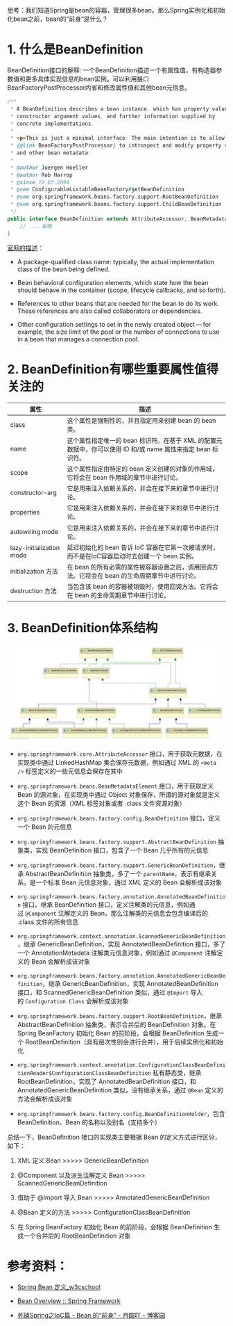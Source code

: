 思考：我们知道Spring是bean的容器，管理很多bean。那么Spring实例化和初始化bean之前，bean的”前身“是什么？

# 1. 什么是BeanDefinition

BeanDefinition接口的解释: 一个BeanDefinition描述一个有属性值，有构造器参数值和更多具体实现信息的bean实例。可以利用接口BeanFactoryPostProcessor内省和修改属性值和其他bean元信息。

```java
/**
 * A BeanDefinition describes a bean instance, which has property values,
 * constructor argument values, and further information supplied by
 * concrete implementations.
 *
 * <p>This is just a minimal interface: The main intention is to allow a
 * {@link BeanFactoryPostProcessor} to introspect and modify property values
 * and other bean metadata.
 *
 * @author Juergen Hoeller
 * @author Rob Harrop
 * @since 19.03.2004
 * @see ConfigurableListableBeanFactory#getBeanDefinition
 * @see org.springframework.beans.factory.support.RootBeanDefinition
 * @see org.springframework.beans.factory.support.ChildBeanDefinition
 */
public interface BeanDefinition extends AttributeAccessor, BeanMetadataElement {
    // ....省略
}
```

[官网的描述](https://docs.spring.io/spring-framework/reference/core/beans/definition.html#beans-beanname)：

- A package-qualified class name: typically, the actual implementation class of the bean being defined.

- Bean behavioral configuration elements, which state how the bean should behave in the container (scope, lifecycle callbacks, and so forth).

- References to other beans that are needed for the bean to do its work. These references are also called collaborators or dependencies.

- Other configuration settings to set in the newly created object — for example, the size limit of the pool or the number of connections to use in a bean that manages a connection pool.

# 2. BeanDefinition有哪些重要属性值得关注的

| 属性                       | 描述                                                                   |
| ------------------------ | -------------------------------------------------------------------- |
| class                    | 这个属性是强制性的，并且指定用来创建 bean 的 bean 类。                                    |
| name                     | 这个属性指定唯一的 bean 标识符。在基于 XML 的配置元数据中，你可以使用 ID 和/或 name 属性来指定 bean 标识符。 |
| scope                    | 这个属性指定由特定的 bean 定义创建的对象的作用域，它将会在 bean 作用域的章节中进行讨论。                   |
| constructor-arg          | 它是用来注入依赖关系的，并会在接下来的章节中进行讨论。                                          |
| properties               | 它是用来注入依赖关系的，并会在接下来的章节中进行讨论。                                          |
| autowiring mode          | 它是用来注入依赖关系的，并会在接下来的章节中进行讨论。                                          |
| lazy-initialization mode | 延迟初始化的 bean 告诉 IoC 容器在它第一次被请求时，而不是在IoC容器启动时去创建一个 bean 实例。            |
| initialization 方法        | 在 bean 的所有必需的属性被容器设置之后，调用回调方法。它将会在 bean 的生命周期章节中进行讨论。                |
| destruction 方法           | 当包含该 bean 的容器被销毁时，使用回调方法。它将会在 bean 的生命周期章节中进行讨论。                     |

# 3. BeanDefinition体系结构

![image](.\image\4-BeanDefinition体系结构.png)

- `org.springframework.core.AttributeAccessor` 接口，用于获取元数据，在实现类中通过 LinkedHashMap 集合保存元数据，例如通过 XML 的 `<meta />` 标签定义的一些元信息会保存在其中

- `org.springframework.beans.BeanMetadataElement` 接口，用于获取定义 Bean 的源对象，在实现类中通过 Object 对象保存，所谓的源对象就是定义这个 Bean 的资源（XML 标签对象或者 .class 文件资源对象）

- `org.springframework.beans.factory.config.BeanDefinition` 接口，定义一个 Bean 的元信息

- `org.springframework.beans.factory.support.AbstractBeanDefinition` 抽象类，实现 BeanDefinition 接口，包含了一个 Bean 几乎所有的元信息

- `org.springframework.beans.factory.support.GenericBeanDefinition`，继承 AbstractBeanDefinition 抽象类，多了一个 `parentName`，表示有继承关系，是一个标准 Bean 元信息对象，通过 XML 定义的 Bean 会解析成该对象

- `org.springframework.beans.factory.annotation.AnnotatedBeanDefinition` 接口，继承 BeanDefinition 接口，定义注解类的元信息，例如通过 `@Component` 注解定义的 Bean，那么注解类的元信息会包含编译后的 .class 文件的所有信息

- `org.springframework.context.annotation.ScannedGenericBeanDefinition`，继承 GenericBeanDefinition，实现 AnnotatedBeanDefinition 接口，多了一个 AnnotationMetadata 注解类元信息对象，例如通过 `@Component` 注解定义的 Bean 会解析成该对象

- `org.springframework.beans.factory.annotation.AnnotatedGenericBeanDefinition`，继承 GenericBeanDefinition，实现 AnnotatedBeanDefinition 接口，和 ScannedGenericBeanDefinition 类似，通过 `@Import` 导入的 `Configuration Class` 会解析成该对象

- `org.springframework.beans.factory.support.RootBeanDefinition`，继承 AbstractBeanDefinition 抽象类，表示合并后的 BeanDefinition 对象。在 Spring BeanFactory 初始化 Bean 的前阶段，会根据 BeanDefinition 生成一个 RootBeanDefinition（具有层次性则会进行合并），用于后续实例化和初始化

- `org.springframework.context.annotation.ConfigurationClassBeanDefinitionReader$ConfigurationClassBeanDefinition` 私有静态类，继承 RootBeanDefinition，实现了 AnnotatedBeanDefinition 接口，和 AnnotatedGenericBeanDefinition 类似，没有继承关系，通过 `@Bean` 定义的方法会解析成该对象

- `org.springframework.beans.factory.config.BeanDefinitionHolder`，包含 BeanDefinition、Bean 的名称以及别名（支持多个）



总结一下，BeanDefinition 接口的实现类主要根据 Bean 的定义方式进行区分，如下：

1. XML 定义 Bean >>>>> GenericBeanDefinition

2. @Component 以及派生注解定义 Bean >>>>> ScannedGenericBeanDefinition

3. 借助于 @Import 导入 Bean >>>>> AnnotatedGenericBeanDefinition

4. @Bean 定义的方法 >>>>> ConfigurationClassBeanDefinition

5. 在 Spring BeanFactory 初始化 Bean 的前阶段，会根据 BeanDefinition 生成一个合并后的 RootBeanDefinition 对象





# 









# 参考资料：

- [Spring Bean 定义_w3cschool](https://www.w3cschool.cn/wkspring/8kei1icc.html)

- [Bean Overview :: Spring Framework](https://docs.spring.io/spring-framework/reference/core/beans/definition.html#beans-beanname)

- [死磕Spring之IoC篇 - Bean 的“前身” - 月圆吖 - 博客园](https://www.cnblogs.com/lifullmoon/p/14434009.html)
